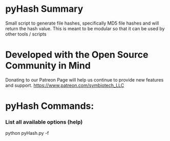 # pyHash Summary
Small script to generate file hashes, specifically MD5 file hashes and will return the hash value.
This is meant to be modular so that it can be used by other tools / scripts


# Developed with the Open Source Community in Mind
Donating to our Patreon Page will help us continue to provide new features and support.
https://www.patreon.com/symbiotech_LLC

# pyHash Commands:
### List all available options (help)
python pyHash.py -f <filepath>
